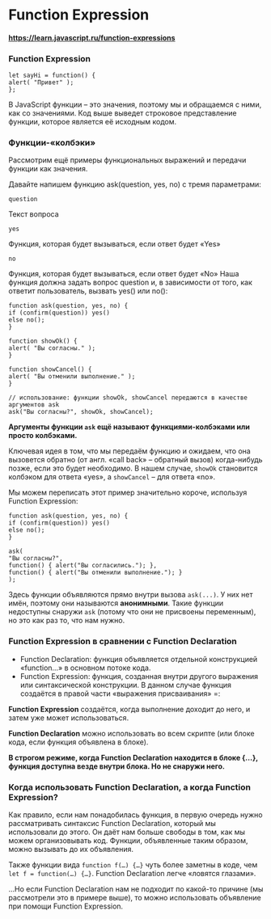 # Function Expression

#### https://learn.javascript.ru/function-expressions

### Function Expression

    let sayHi = function() {
    alert( "Привет" );
    };

В JavaScript функции – это значения, поэтому мы и обращаемся с ними, как со значениями. Код выше выведет строковое
представление функции, которое является её исходным кодом.

### Функции-«колбэки»

Рассмотрим ещё примеры функциональных выражений и передачи функции как значения.

Давайте напишем функцию ask(question, yes, no) с тремя параметрами:

    question

Текст вопроса

    yes

Функция, которая будет вызываться, если ответ будет «Yes»

    no

Функция, которая будет вызываться, если ответ будет «No»
Наша функция должна задать вопрос question и, в зависимости от того, как ответит пользователь, вызвать yes() или no():

    function ask(question, yes, no) {
    if (confirm(question)) yes()
    else no();
    }
    
    function showOk() {
    alert( "Вы согласны." );
    }
    
    function showCancel() {
    alert( "Вы отменили выполнение." );
    }
    
    // использование: функции showOk, showCancel передаются в качестве аргументов ask
    ask("Вы согласны?", showOk, showCancel);

**Аргументы функции `ask` ещё называют функциями-колбэками или просто колбэками.**

Ключевая идея в том, что мы передаём функцию и ожидаем, что она вызовется обратно (от англ. «call back» – обратный
вызов) когда-нибудь позже, если это будет необходимо. В нашем случае, `showOk` становится колбэком для ответа «yes»,
а `showCancel` – для ответа «no».

Мы можем переписать этот пример значительно короче, используя Function Expression:

    function ask(question, yes, no) {
    if (confirm(question)) yes()
    else no();
    }
    
    ask(
    "Вы согласны?",
    function() { alert("Вы согласились."); },
    function() { alert("Вы отменили выполнение."); }
    );

Здесь функции объявляются прямо внутри вызова `ask(...)`. У них нет имён, поэтому они называются **анонимными**. Такие
функции недоступны снаружи `ask` (потому что они не присвоены переменным), но это как раз то, что нам нужно.

### Function Expression в сравнении с Function Declaration

- Function Declaration: функция объявляется отдельной конструкцией «function…» в основном потоке кода.
- Function Expression: функция, созданная внутри другого выражения или синтаксической конструкции. В данном случае
  функция создаётся в правой части «выражения присваивания» =:

**Function Expression** создаётся, когда выполнение доходит до него, и затем уже может использоваться.

**Function Declaration** можно использовать во всем скрипте (или блоке кода, если функция объявлена в блоке).

**В строгом режиме, когда Function Declaration находится в блоке {...}, функция доступна везде внутри блока. Но не
снаружи него.**

### Когда использовать Function Declaration, а когда Function Expression?

Как правило, если нам понадобилась функция, в первую очередь нужно рассматривать синтаксис Function Declaration, который
мы использовали до этого. Он даёт нам больше свободы в том, как мы можем организовывать код. Функции, объявленные таким
образом, можно вызывать до их объявления.

Также функции вида `function f(…) {…}` чуть более заметны в коде, чем `let f = function(…) {…}`. Function Declaration
легче «ловятся глазами».

…Но если Function Declaration нам не подходит по какой-то причине (мы рассмотрели это в примере выше), то можно
использовать объявление при помощи Function Expression.

